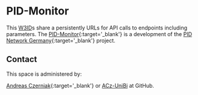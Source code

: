 # PID-Monitor

This [W3ID](https://w3id.org)s share a persistently URLs for API calls to endpoints including parameters.
The [PID-Monitor](https://pid-monitor.org){:target='_blank'} is a development of
the [PID Network Germany](https://pid-network.de){:target='_blank'} project.


## Contact
This space is administered by:

[Andreas Czerniak](https://orcid.org/0000-0003-3883-4169){:target='_blank'} or [ACz-UniBi](https://github.com/ACz-UniBi) at GitHub.
